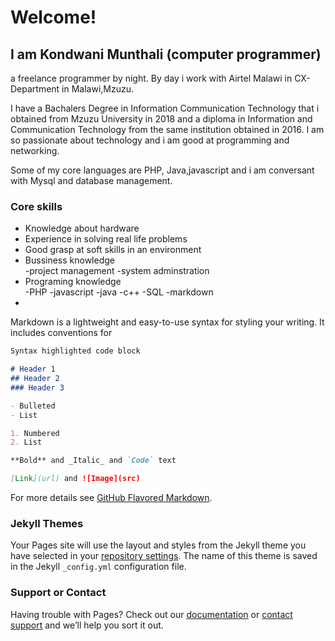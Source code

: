 # Welcome! 
## I am Kondwani Munthali (computer programmer)

a freelance programmer by night. By day i work with Airtel Malawi in CX-Department in Malawi,Mzuzu. 

I have a Bachalers Degree in Information Communication Technology that i obtained from Mzuzu University in 2018 and a diploma in Information and Communication Technology from the same institution obtained in 2016. I am so passionate about technology and i am good at programming and networking. 

Some of my core languages are PHP, Java,javascript and i am conversant with Mysql and database management.

### Core skills
- Knowledge about hardware<br>
- Experience in solving real life problems<br>
- Good grasp at soft skills in an environment<br>
- Bussiness knowledge<br>
  -project management
  -system adminstration
- Programing knowledge<br>
  -PHP
  -javascript
  -java
  -c++
  -SQL
  -markdown
- 
 
  


Markdown is a lightweight and easy-to-use syntax for styling your writing. It includes conventions for

```markdown
Syntax highlighted code block

# Header 1
## Header 2
### Header 3

- Bulleted
- List

1. Numbered
2. List

**Bold** and _Italic_ and `Code` text

[Link](url) and ![Image](src)
```

For more details see [GitHub Flavored Markdown](https://guides.github.com/features/mastering-markdown/).

### Jekyll Themes

Your Pages site will use the layout and styles from the Jekyll theme you have selected in your [repository settings](https://github.com/kondwanicode/kondwanimunthali/settings). The name of this theme is saved in the Jekyll `_config.yml` configuration file.

### Support or Contact

Having trouble with Pages? Check out our [documentation](https://help.github.com/categories/github-pages-basics/) or [contact support](https://github.com/contact) and we’ll help you sort it out.
